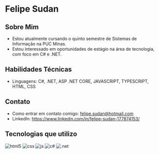 # Felipe Sudan

## Sobre Mim
-  Estou atualmente cursando o quinto semestre de Sistemas de Informação na PUC Minas.
- Estou interessado em oportunidades de estágio na área de tecnologia, com foco em C# e .NET.

## Habilidades Técnicas
- Linguagens: C#, .NET, ASP .NET CORE, JAVASCRIPT, TYPESCRIPT, HTML, CSS


## Contato
- Como entrar em contato comigo: felipe.sudan@hotmail.com
- LinkedIn: https://www.linkedin.com/in/felipe-sudan-177874153/


## Tecnologias que utilizo

<div style="display: inline_block">
  <img align="center" alt="html5" src="https://img.shields.io/badge/HTML5-E34F26?style=for-the-badge&logo=html5&logoColor=white" />
  <img align="center" alt="css" src="https://img.shields.io/badge/CSS3-1572B6?style=for-the-badge&logo=css3&logoColor=white" />
  <img align="center" alt="js" src="https://img.shields.io/badge/JavaScript-F7DF1E?style=for-the-badge&logo=javascript&logoColor=black" />
  <img align="center" alt="c#" src="https://img.shields.io/badge/C%23-239120?style=for-the-badge&logo=c-sharp&logoColor=white" />
  <img align="center" alt=".net" src="https://img.shields.io/badge/.NET-512BD4?style=for-the-badge&logo=dotnet&logoColor=white" />
</div><br/>
